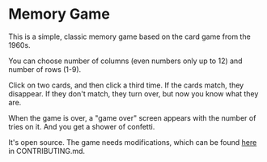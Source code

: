 # Memory Game

This is a simple, classic memory game based on the card game from the 1960s.

You can choose number of columns (even numbers only up to 12) and number of rows (1-9).

Click on two cards, and then click a third time. If the cards match, they disappear. If they don't match, they turn over, but now you know what they are.

When the game is over, a "game over" screen appears with the number of tries on it. And you get a shower of confetti.

It's open source. The game needs modifications, which can be found [here](https://github.com/cmcrawford2/memory-game/CONTRIBUTING.md) in CONTRIBUTING.md.
